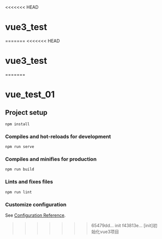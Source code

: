 <<<<<<< HEAD
# vue3_test
=======
<<<<<<< HEAD
# vue3_test
=======
# vue_test_01

## Project setup
```
npm install
```

### Compiles and hot-reloads for development
```
npm run serve
```

### Compiles and minifies for production
```
npm run build
```

### Lints and fixes files
```
npm run lint
```

### Customize configuration
See [Configuration Reference](https://cli.vuejs.org/config/).
>>>>>>> 65479dd... init
>>>>>>> f43813e... [init]初始化vue3项目
